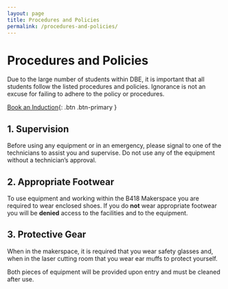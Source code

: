```yaml
---
layout: page
title: Procedures and Policies
permalink: /procedures-and-policies/
---
```

<link href="https://cdn.jsdelivr.net/npm/bootstrap@5.0.2/dist/css/bootstrap.min.css" rel="stylesheet" integrity="sha384-EVSTQN3/azprG1Anm3QDgpJLIm9Nao0Yz1ztcQTwFspd3yD65VohhpuuCOmLASjC" crossorigin="anonymous">
<script src="https://cdn.jsdelivr.net/npm/bootstrap@5.0.2/dist/js/bootstrap.bundle.min.js" integrity="sha384-MrcW6ZMFYlzcLA8Nl+NtUVF0sA7MsXsP1UyJoMp4YLEuNSfAP+JcXn/tWtIaxVXM" crossorigin="anonymous"></script> 

# Procedures and Policies

Due to the large number of students within DBE, it is important that all students follow the listed procedures and policies. Ignorance is not an excuse for failing to adhere to the policy or procedures.

[Book an Induction](https://siso.curtin.edu.au/sodbe//){: .btn .btn-primary }

## 1. Supervision
Before using any equipment or in an emergency, please signal to one of the technicians to assist you and supervise. Do not use any of the equipment without a technician’s approval.
<!-- ![](/assets/images/powertools-example.jpg) -->


## 2. Appropriate Footwear
To use equipment and working within the B418 Makerspace you are required to wear enclosed shoes. If you do **not** wear appropriate footwear you will be **denied** access to the facilities and to the equipment.

## 3. Protective Gear

When in the makerspace, it is required that you wear safety glasses and, when in the laser cutting room that you wear ear muffs to protect yourself.

Both pieces of equipment will be provided upon entry and must be cleaned after use.